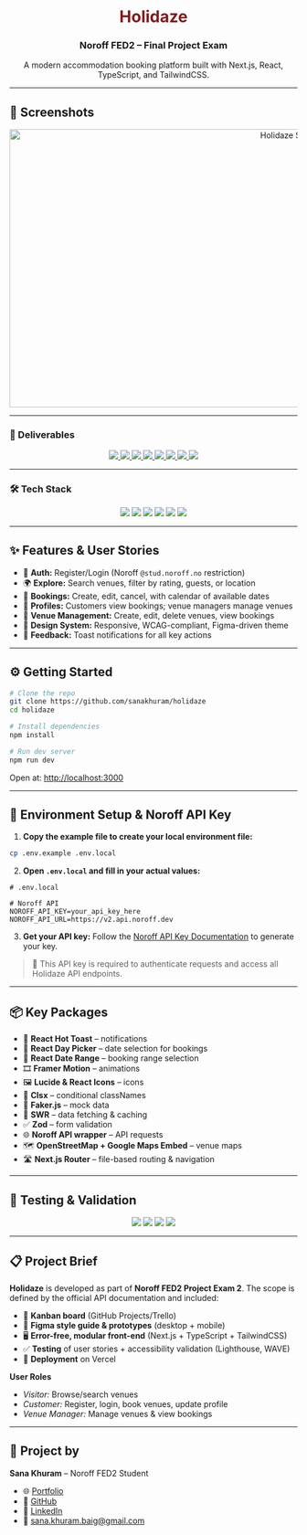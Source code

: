 <div align="center">
  <h1 style="color:#7f1d1d;">Holidaze</h1>
  <h3>Noroff FED2 – Final Project Exam</h3>
  <p>A modern accommodation booking platform built with Next.js, React, TypeScript, and TailwindCSS.</p>
</div>

---

## 📸 Screenshots

<p align="center">
  <img width="999" height="487" alt="Holidaze Screenshot" src="https://github.com/user-attachments/assets/351a25ec-b61a-45d5-9ec9-12eeaade8c7d" />
</p>

---

### 🚀 Deliverables

<p align="center">  
  <a href="https://github.com/users/sanakhuram/projects/6" target="_blank">  
    <img src="https://img.shields.io/badge/Kanban-Board-0A66C2?style=flat-square&logo=trello&logoColor=white" />  
  </a>  
  <a href="https://github.com/users/sanakhuram/projects/6/views/2" target="_blank">  
    <img src="https://img.shields.io/badge/Gantt-Chart-4682B4?style=flat-square&logo=clockify&logoColor=white" />  
  </a>  
  <a href="https://www.figma.com/design/4ya7bUgAL0onYXAJuJklb1/Holidaze?node-id=48-3" target="_blank">  
    <img src="https://img.shields.io/badge/Figma-Style%20Guide-FF4500?style=flat-square&logo=figma&logoColor=white" />  
  </a>  
  <a href="https://www.figma.com/design/4ya7bUgAL0onYXAJuJklb1/Holidaze?node-id=72-42" target="_blank">  
    <img src="https://img.shields.io/badge/Figma-Wireframes-FF1493?style=flat-square&logo=figma&logoColor=white" />  
  </a>  
  <a href="https://www.figma.com/design/4ya7bUgAL0onYXAJuJklb1/Holidaze?node-id=48-2" target="_blank">  
    <img src="https://img.shields.io/badge/Figma-Mobile%20Prototype-FF8C00?style=flat-square&logo=figma&logoColor=white" />  
  </a>  
  <a href="https://www.figma.com/design/4ya7bUgAL0onYXAJuJklb1/Holidaze?node-id=0-1" target="_blank">  
    <img src="https://img.shields.io/badge/Figma-Desktop%20Prototype-DC143C?style=flat-square&logo=figma&logoColor=white" />  
  </a>  
  <a href="https://github.com/sanakhuram/holidaze" target="_blank">  
    <img src="https://img.shields.io/badge/GitHub-Repository-181717?style=flat-square&logo=github&logoColor=white" />  
  </a>  
  <a href="https://holidaze-green.vercel.app/" target="_blank">  
    <img src="https://img.shields.io/badge/View-Live%20Demo-7f1d1d?style=flat-square&logo=vercel&logoColor=white" />  
  </a>  
</p>

---

### 🛠️ Tech Stack

<p align="center">  
  <img src="https://img.shields.io/badge/React-19-61DAFB?style=flat-square&logo=react&logoColor=black" />  
  <img src="https://img.shields.io/badge/Next.js-15-000000?style=flat-square&logo=nextdotjs&logoColor=white" />  
  <img src="https://img.shields.io/badge/TypeScript-5-3178C6?style=flat-square&logo=typescript&logoColor=white" />  
  <img src="https://img.shields.io/badge/TailwindCSS-3-38B2AC?style=flat-square&logo=tailwindcss&logoColor=white" />  
  <img src="https://img.shields.io/badge/Figma-Design%20System-F24E1E?style=flat-square&logo=figma&logoColor=white" />  
  <img src="https://img.shields.io/badge/Canva-Design-00C4CC?style=flat-square&logo=canva&logoColor=white" />  
</p>

---

## ✨ Features & User Stories

- 🔑 **Auth:** Register/Login (Noroff `@stud.noroff.no` restriction)
- 🌍 **Explore:** Search venues, filter by rating, guests, or location
- 📅 **Bookings:** Create, edit, cancel, with calendar of available dates
- 👤 **Profiles:** Customers view bookings; venue managers manage venues
- 🏡 **Venue Management:** Create, edit, delete venues, view bookings
- 🎨 **Design System:** Responsive, WCAG-compliant, Figma-driven theme
- 💬 **Feedback:** Toast notifications for all key actions

---

## ⚙️ Getting Started

```bash
# Clone the repo
git clone https://github.com/sanakhuram/holidaze
cd holidaze

# Install dependencies
npm install

# Run dev server
npm run dev
```

Open at: [http://localhost:3000](http://localhost:3000)

---

## 📝 Environment Setup & Noroff API Key

1. **Copy the example file to create your local environment file:**

```bash
cp .env.example .env.local
```

2. **Open `.env.local` and fill in your actual values:**

```env
# .env.local

# Noroff API
NOROFF_API_KEY=your_api_key_here
NOROFF_API_URL=https://v2.api.noroff.dev
```

3. **Get your API key:**
   Follow the [Noroff API Key Documentation](https://docs.noroff.dev/docs/v2/auth/api-key) to generate your key.

> 🔑 This API key is required to authenticate requests and access all Holidaze API endpoints.

---

## 📦 Key Packages

- 🔔 **React Hot Toast** – notifications
- 📅 **React Day Picker** – date selection for bookings
- 📆 **React Date Range** – booking range selection
- 🎞️ **Framer Motion** – animations
- 🖼️ **Lucide & React Icons** – icons
- 🎨 **Clsx** – conditional classNames
- 🧪 **Faker.js** – mock data
- 📡 **SWR** – data fetching & caching
- ✅ **Zod** – form validation
- 🌐 **Noroff API wrapper** – API requests
- 🗺️ **OpenStreetMap + Google Maps Embed** – venue maps
- 🛣️ **Next.js Router** – file-based routing & navigation

---

## 🧪 Testing & Validation

<p align="center">
  <img src="https://img.shields.io/badge/Lighthouse-95%2B-red?style=flat-square&logo=lighthouse&logoColor=white" />
  <img src="https://img.shields.io/badge/Axe--Core-No%20critical%20issues-pink?style=flat-square&logo=axe&logoColor=white" />
  <img src="https://img.shields.io/badge/WAVE-ARIA%20checked-purple?style=flat-square&logo=wave&logoColor=white" />
  <img src="https://img.shields.io/badge/W3C%20Validator-Passed-green?style=flat-square&logo=w3c&logoColor=white" />
</p>

---

## 📋 Project Brief

**Holidaze** is developed as part of **Noroff FED2 Project Exam 2**.
The scope is defined by the official API documentation and included:

- 📌 **Kanban board** (GitHub Projects/Trello)
- 🎨 **Figma style guide & prototypes** (desktop + mobile)
- 🖥️ **Error-free, modular front-end** (Next.js + TypeScript + TailwindCSS)
- ✅ **Testing** of user stories + accessibility validation (Lighthouse, WAVE)
- 🚀 **Deployment** on Vercel

**User Roles**

- _Visitor:_ Browse/search venues
- _Customer:_ Register, login, book venues, update profile
- _Venue Manager:_ Manage venues & view bookings

---

## 👤 Project by

**Sana Khuram** – Noroff FED2 Student

- 🌐 [Portfolio](https://skhuram.netlify.app/)
- 🐙 [GitHub](https://github.com/sanakhuram)
- 💼 [LinkedIn](https://www.linkedin.com/in/sana-khuram-157ba02b7/)
- 📧 [sana.khuram.baig@gmail.com](mailto:sana.khuram.baig@gmail.com)
